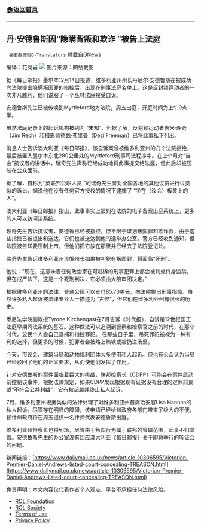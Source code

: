 ###  [:house:返回首頁](https://github.com/ourhimalayas/txt)
---


## 丹·安德鲁斯因“隐瞒背叛和欺诈 ”被告上法庭
` 秘密翻譯組G-Translators` [轉載自GNews](https://gnews.org/zh-hans/1753202/)

编译：花岗岩
![](https://assets.gnews.org/wp-content/uploads/2021/12/图片5-3.png)
图片来源：网络截图

据《每日邮报》墨尔本12月14日报道，维多利亚州州长丹尼尔·安德鲁斯在被成功向法院提出隐瞒叛国罪的指控后，出现在刑事法庭名单上。这是反封锁运动者的一次非凡胜利，他们说服了一个丛林法庭接受自诉。

安德鲁斯先生已被传唤到Myrtleford地方法院，周五出庭，开庭时间为上午9点半。

虽然法庭记录上的起诉机构被列为 “未知”，但据了解，反封锁运动者吉米·理奇（Jim Rech）和摄影师德兹·弗里曼（Dezi Freeman）已将此事私下列出。

消息人士告诉澳大利亚《每日邮报》，该自诉案曾被维多利亚州的几个法院拒绝，最后被置入墨尔本东北280公里处的Myrtleford刑事司法程序中。在上个月对“自由”抗议者的讲话中，瑞奇先生声称已经成功地将此事提交给法庭，但此后却被压制在公众面前。

据了解，自称为“英联邦公职人员 ”的瑞奇先生曾对全国各地的其他议员进行过类似的诉讼，据说他在没有任何官方授权的情况下逮捕了 “坐在（议会）板凳上的人”。

澳大利亚《每日邮报》指出，此事事实上被列在法院的电子备案出庭系统上，更多的人可以访问该系统。

理奇先生告诉抗议者，安德鲁已经被指控，但不限于谋划叛国罪和欺诈罪，由于这些指控已被提出和送达，它们也被送达到他的选举办公室。警方已经收到通知，但法院被告知要压制上市，但他们把它放在那里并已经去了法院登记处。

瑞奇先生告诉维多利亚州流氓州长如果被判犯有叛国罪，将面临“死刑”。

他说：”现在，这意味着任何政治家在可起诉的刑事犯罪上都会被判处终身监禁，但在戒严法下，这是一个死刑判决，它必须由大陪审团决定。”

根据维多利亚州的法律，普通公民可以支付85.70美元，向法院提出刑事指控。虽然许多私人起诉被法律专业人士描述为 “古怪”，但它们在维多利亚州有很长的历史。

悉尼法学院副教授Tyrone Kirchengast在7月告诉《时代报》，自诉是12世纪国王法庭早期司法系统的基石。这种做法可以追溯到警察和检察官之前的时代，在那个时代，公民个人会自己逮捕和指控罪犯。 在那些日子里，吊死罪犯被视为一种有利的选择，但更多的时候，犯罪者会被烙上热铁或被扔进汤里。

今天，市议会、建筑当局和动物福利团体大多使用私人起诉。但也有公众认为当局已经驳回了他们的正义要求，从而使他们发挥了作用。

针对安德鲁斯的案件面临着巨大的挑战，联邦检察长（CDPP）可能会在案件启动前控制该事件。根据法律规定，如果CDPP发现根据现有证据没有合理的定罪前景或“不符合公共利益”，它有权超越并终止私人起诉。

7月，维多利亚州根据类似的法律处理了对维多利亚州首席治安官Lisa Hannan的私人起诉。尽管存在明显的障碍，该申请已经给州政府各部门带来了极大的不便，预计州政府将在周五提供一名律师代表安德鲁斯出庭。

维多利亚州检察长也将到场，尽管由于叛国行为属于联邦的管辖范围，此事不归其管。安德鲁斯先生的办公室没有回应澳大利亚《每日邮报》关于即将举行的听证会的问题。

新闻链接：[https://www.dailymail.co.uk/news/article-10306595/Victorian-Premier-Daniel-Andrews-listed-court-concealing-TREASON.html](https://www.dailymail.co.uk/news/article-10306595/Victorian-Premier-Daniel-Andrews-listed-court-concealing-TREASON.html)

 

免责声明：本文内容仅代表作者个人观点，平台不承担任何法律风险。

- [ROL Foundation](https://rolfoundation.org/)
- [ROL Society](https://rolsociety.org/)
- [Terms of use](https://gnews.org/terms-of-use-3/)
- [Privacy Policy](https://gnews.org/privacy-policy/)
